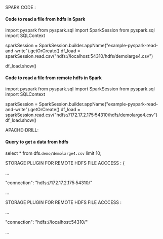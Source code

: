 


SPARK CODE :

#### Code to read a file from hdfs in Spark

import pyspark
from pyspark.sql import SparkSession
from pyspark.sql import SQLContext

sparkSession = SparkSession.builder.appName("example-pyspark-read-and-write").getOrCreate()
df_load = sparkSession.read.csv("hdfs://localhost:54310/hdfs/demolarge4.csv")

df_load.show()


#### Code to read a file from remote hdfs in Spark

import pyspark
from pyspark.sql import SparkSession
from pyspark.sql import SQLContext

sparkSession = SparkSession.builder.appName("example-pyspark-read-and-write").getOrCreate()
df_load = sparkSession.read.csv("hdfs://172.17.2.175:54310/hdfs/demolarge4.csv")
df_load.show()


APACHE-DRILL:

#### Query to get a data from hdfs

select * from dfs.`demo/demolarge4.csv` limit 10;


STORAGE PLUGIN FOR REMOTE HDFS FILE ACCCESS :
{
  
...
  
"connection": "hdfs://172.17.2.175:54310/"

...


STORAGE PLUGIN FOR REMOTE HDFS FILE ACCCESS :

...
  
"connection": "hdfs://localhost:54310/"

...

  




